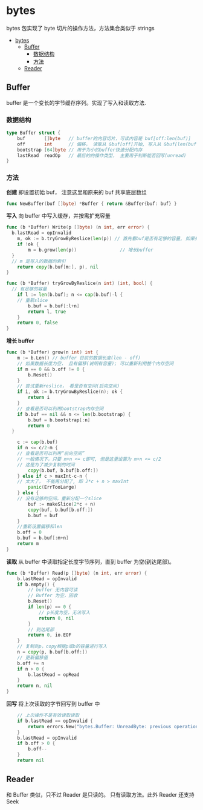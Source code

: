# bytes

bytes 包实现了 byte 切片的操作方法，方法集合类似于 strings

<!-- TOC -->

- [bytes](#bytes)
  - [Buffer](#buffer)
    - [数据结构](#数据结构)
    - [方法](#方法)
  - [Reader](#reader)

<!-- /TOC -->

## Buffer

buffer 是一个变长的字节缓存序列。实现了写入和读取方法.

### 数据结构

```go
type Buffer struct {
	buf       []byte   // buffer的内容切片，可读内容是 buf[off:len(buf)]
	off       int      // 偏移， 读取从 &buf[off]开始, 写入从 &buf[len(buf)] 开始
	bootstrap [64]byte // 用于为小的buffer快速分配内存
	lastRead  readOp   // 最后的的操作类型， 主要用于判断能否回写(unread)
}
```

### 方法

**创建**
即设置初始 buf， 注意这里和原来的 buf 共享底层数组

```go
func NewBuffer(buf []byte) *Buffer { return &Buffer{buf: buf} }
```

**写入**
向 buffer 中写入缓存，并按需扩充容量

```go
func (b *Buffer) Write(p []byte) (n int, err error) {
  b.lastRead = opInvalid
	m, ok := b.tryGrowByReslice(len(p)) // 首先看buf是否有足够的容量, 如果有就重新slice
	if !ok {
		m = b.grow(len(p))                // 增长buffer
  }
  // m 是写入的数据的索引
	return copy(b.buf[m:], p), nil
}

func (b *Buffer) tryGrowByReslice(n int) (int, bool) {
  // 有足够的容量
	if l := len(b.buf); n <= cap(b.buf)-l {
    // 重新slice
		b.buf = b.buf[:l+n]
		return l, true
	}
	return 0, false
}
```

**增长 buffer**

```go
func (b *Buffer) grow(n int) int {
	m := b.Len() // buffer 目前的数据长度(len - off)
	// 如果数据长度为空， 且有偏移(说明有容量); 可以重新利用整个内存空间
	if m == 0 && b.off != 0 {
		b.Reset()
	}
	// 尝试重新reslice， 看是否有空间(后向空间)
	if i, ok := b.tryGrowByReslice(n); ok {
		return i
	}
	// 查看是否可以利用bootstrap内存空间
	if b.buf == nil && n <= len(b.bootstrap) {
		b.buf = b.bootstrap[:n]
		return 0
  }

	c := cap(b.buf)
	if n <= c/2-m {
    // 查看是否可以利用“前向空间”
    // 一般情况下，只要 m+n <= c即可, 但是这里设置为 m+n <= c/2
    // 这是为了减少复制的时间
		copy(b.buf, b.buf[b.off:])
	} else if c > maxInt-c-n {
    // 太大了， 不能再分配了, 即 2*c + n > maxInt
		panic(ErrTooLarge)
	} else {
    // 没有足够的空间，重新分配一个slice
		buf := makeSlice(2*c + n)
		copy(buf, b.buf[b.off:])
		b.buf = buf
	}
	//重新设置偏移和len
	b.off = 0
	b.buf = b.buf[:m+n]
	return m
}
```

**读取**
从 buffer 中读取指定长度字节序列，直到 buffer 为空(到达尾部)。

```go
func (b *Buffer) Read(p []byte) (n int, err error) {
	b.lastRead = opInvalid
	if b.empty() {
		// buffer 无内容可读
		// Buffer 为空，回收
		b.Reset()
		if len(p) == 0 {
			// p长度为空，无法写入
			return 0, nil
		}
		// 到达尾部
		return 0, io.EOF
	}
	// 复制到p，copy根据p或b的容量进行写入
	n = copy(p, b.buf[b.off:])
	// 更新偏移值
	b.off += n
	if n > 0 {
		b.lastRead = opRead
	}
	return n, nil
}
```

**回写**
将上次读取的字节回写到 buffer 中

```go
	// 上次操作不是有效读取读取
	if b.lastRead == opInvalid {
		return errors.New("bytes.Buffer: UnreadByte: previous operation was not a successful read")
	}
	b.lastRead = opInvalid
	if b.off > 0 {
		b.off--
	}
	return nil
```

## Reader

和 Buffer 类似，只不过 Reader 是只读的。 只有读取方法。此外 Reader 还支持 Seek
